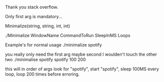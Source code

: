 Thank you stack overflow.

Only first arg is mandatory...

Minimalize(string, string, int, int)

./Minimalize WindowName CommandToRun SleepInMS Loops

Example's for normal usage
./minimalize spotify

you really only need the first arg maybe second I woulden't touch the other two
./minimalise spotify spotify 100 200

this will in order of args look for "spotify", start "spotify", sleep 100MS every loop, loop 200 times before erroring.